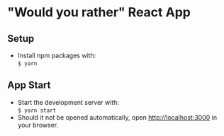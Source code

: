 # "Would you rather" React App

## Setup
+ Install npm packages with:  
  `$ yarn`

## App Start
+ Start the development server with:  
  `$ yarn start`
+ Should it not be opened automatically, open [http://localhost:3000](http://localhost:3000) in your browser.
